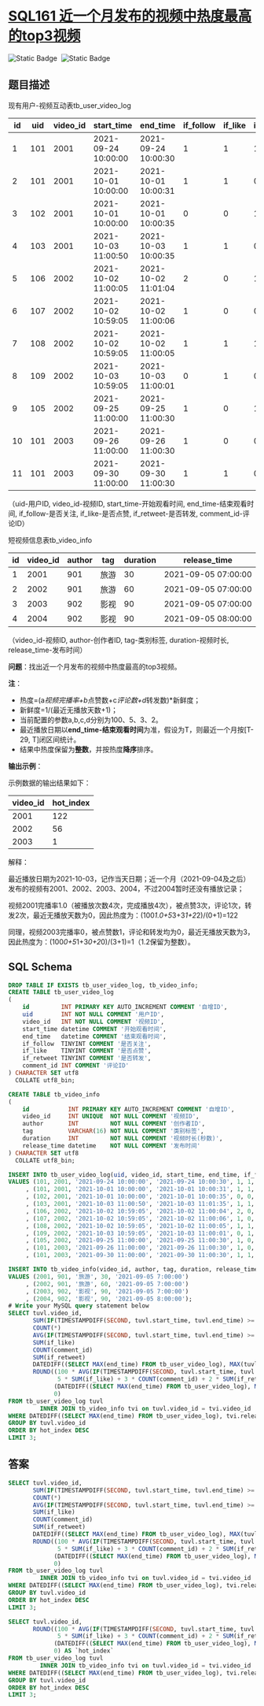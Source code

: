 # [SQL161 近一个月发布的视频中热度最高的top3视频](https://www.nowcoder.com/practice/0226c7b2541c41e59c3b8aec588b09ff?tpId=268&tqId=2285071&ru=%2Fpractice%2Ff90ce4ee521f400db741486209914a11&qru=%2Fta%2Fsql-factory-interview%2Fquestion-ranking&sourceUrl=%2Fexam%2Foj)

<div style="display:flex;">
  <img style="margin-right: 8px;" alt="Static Badge" src="https://img.shields.io/badge/%E9%9A%BE%E5%BA%A6-%E5%9B%B0%E9%9A%BE-%23ef4873">
  <img style="margin-right: 8px;" alt="Static Badge" src="https://img.shields.io/badge/%E6%95%B0%E6%8D%AE%E5%BA%93-%23b1b3b8?style=flat">
</div>

## 题目描述

现有用户-视频互动表tb_user_video_log

| id   | uid  | video_id | start_time          | end_time            | if_follow | if_like | if_retweet | comment_id |
| ---- | ---- | -------- | ------------------- | ------------------- | --------- | ------- | ---------- | ---------- |
| 1    | 101  | 2001     | 2021-09-24 10:00:00 | 2021-09-24 10:00:30 | 1         | 1       | 1          | NULL       |
| 2    | 101  | 2001     | 2021-10-01 10:00:00 | 2021-10-01 10:00:31 | 1         | 1       | 0          | NULL       |
| 3    | 102  | 2001     | 2021-10-01 10:00:00 | 2021-10-01 10:00:35 | 0         | 0       | 1          | NULL       |
| 4    | 103  | 2001     | 2021-10-03 11:00:50 | 2021-10-03 10:00:35 | 1         | 1       | 0          | 1732526    |
| 5    | 106  | 2002     | 2021-10-02 11:00:05 | 2021-10-02 11:01:04 | 2         | 0       | 1          | NULL       |
| 6    | 107  | 2002     | 2021-10-02 10:59:05 | 2021-10-02 11:00:06 | 1         | 0       | 0          | NULL       |
| 7    | 108  | 2002     | 2021-10-02 10:59:05 | 2021-10-02 11:00:05 | 1         | 1       | 1          | NULL       |
| 8    | 109  | 2002     | 2021-10-03 10:59:05 | 2021-10-03 11:00:01 | 0         | 1       | 0          | NULL       |
| 9    | 105  | 2002     | 2021-09-25 11:00:00 | 2021-09-25 11:00:30 | 1         | 0       | 1          | NULL       |
| 10   | 101  | 2003     | 2021-09-26 11:00:00 | 2021-09-26 11:00:30 | 1         | 0       | 0          | NULL       |
| 11   | 101  | 2003     | 2021-09-30 11:00:00 | 2021-09-30 11:00:30 | 1         | 1       | 0          | NULL       |

（uid-用户ID, video_id-视频ID, start_time-开始观看时间, end_time-结束观看时间, if_follow-是否关注, if_like-是否点赞, if_retweet-是否转发, comment_id-评论ID）

短视频信息表tb_video_info

| id   | video_id | author | tag  | duration | release_time        |
| ---- | -------- | ------ | ---- | -------- | ------------------- |
| 1    | 2001     | 901    | 旅游 | 30       | 2021-09-05 07:00:00 |
| 2    | 2002     | 901    | 旅游 | 60       | 2021-09-05 07:00:00 |
| 3    | 2003     | 902    | 影视 | 90       | 2021-09-05 07:00:00 |
| 4    | 2004     | 902    | 影视 | 90       | 2021-09-05 08:00:00 |

（video_id-视频ID, author-创作者ID, tag-类别标签, duration-视频时长, release_time-发布时间）

**问题**：找出近一个月发布的视频中热度最高的top3视频。

**注**：

- 热度=(a*视频完播率+b*点赞数+c*评论数+d*转发数)*新鲜度；
- 新鲜度=1/(最近无播放天数+1)；
- 当前配置的参数a,b,c,d分别为100、5、3、2。
- 最近播放日期以**end_time-结束观看时间**为准，假设为T，则最近一个月按[T-29, T]闭区间统计。
- 结果中热度保留为**整数**，并按热度**降序**排序。

**输出示例**：

示例数据的输出结果如下：

| video_id | hot_index |
| -------- | --------- |
| 2001     | 122       |
| 2002     | 56        |
| 2003     | 1         |

解释：

最近播放日期为2021-10-03，记作当天日期；近一个月（2021-09-04及之后）发布的视频有2001、2002、2003、2004，不过2004暂时还没有播放记录；

视频2001完播率1.0（被播放次数4次，完成播放4次），被点赞3次，评论1次，转发2次，最近无播放天数为0，因此热度为：(100*1.0+5*3+3*1+2*2)/(0+1)=122

同理，视频2003完播率0，被点赞数1，评论和转发均为0，最近无播放天数为3，因此热度为：(100*0+5*1+3*0+2*0)/(3+1)=1（1.2保留为整数）。

## SQL Schema

```sql
DROP TABLE IF EXISTS tb_user_video_log, tb_video_info;
CREATE TABLE tb_user_video_log
(
    id         INT PRIMARY KEY AUTO_INCREMENT COMMENT '自增ID',
    uid        INT NOT NULL COMMENT '用户ID',
    video_id   INT NOT NULL COMMENT '视频ID',
    start_time datetime COMMENT '开始观看时间',
    end_time   datetime COMMENT '结束观看时间',
    if_follow  TINYINT COMMENT '是否关注',
    if_like    TINYINT COMMENT '是否点赞',
    if_retweet TINYINT COMMENT '是否转发',
    comment_id INT COMMENT '评论ID'
) CHARACTER SET utf8
  COLLATE utf8_bin;

CREATE TABLE tb_video_info
(
    id           INT PRIMARY KEY AUTO_INCREMENT COMMENT '自增ID',
    video_id     INT UNIQUE  NOT NULL COMMENT '视频ID',
    author       INT         NOT NULL COMMENT '创作者ID',
    tag          VARCHAR(16) NOT NULL COMMENT '类别标签',
    duration     INT         NOT NULL COMMENT '视频时长(秒数)',
    release_time datetime    NOT NULL COMMENT '发布时间'
) CHARACTER SET utf8
  COLLATE utf8_bin;

INSERT INTO tb_user_video_log(uid, video_id, start_time, end_time, if_follow, if_like, if_retweet, comment_id)
VALUES (101, 2001, '2021-09-24 10:00:00', '2021-09-24 10:00:30', 1, 1, 1, null)
     , (101, 2001, '2021-10-01 10:00:00', '2021-10-01 10:00:31', 1, 1, 0, null)
     , (102, 2001, '2021-10-01 10:00:00', '2021-10-01 10:00:35', 0, 0, 1, null)
     , (103, 2001, '2021-10-03 11:00:50', '2021-10-03 11:01:35', 1, 1, 0, 1732526)
     , (106, 2002, '2021-10-02 10:59:05', '2021-10-02 11:00:04', 2, 0, 1, null)
     , (107, 2002, '2021-10-02 10:59:05', '2021-10-02 11:00:06', 1, 0, 0, null)
     , (108, 2002, '2021-10-02 10:59:05', '2021-10-02 11:00:05', 1, 1, 1, null)
     , (109, 2002, '2021-10-03 10:59:05', '2021-10-03 11:00:01', 0, 1, 0, null)
     , (105, 2002, '2021-09-25 11:00:00', '2021-09-25 11:00:30', 1, 0, 1, null)
     , (101, 2003, '2021-09-26 11:00:00', '2021-09-26 11:00:30', 1, 0, 0, null)
     , (101, 2003, '2021-09-30 11:00:00', '2021-09-30 11:00:30', 1, 1, 0, null);

INSERT INTO tb_video_info(video_id, author, tag, duration, release_time)
VALUES (2001, 901, '旅游', 30, '2021-09-05 7:00:00')
     , (2002, 901, '旅游', 60, '2021-09-05 7:00:00')
     , (2003, 902, '影视', 90, '2021-09-05 7:00:00')
     , (2004, 902, '影视', 90, '2021-09-05 8:00:00');
# Write your MySQL query statement below
SELECT tuvl.video_id,
       SUM(IF(TIMESTAMPDIFF(SECOND, tuvl.start_time, tuvl.end_time) >= tvi.duration, 1, 0))    `完播次数`,
       COUNT(*)                                                                                `播放次数`,
       AVG(IF(TIMESTAMPDIFF(SECOND, tuvl.start_time, tuvl.end_time) >= tvi.duration, 1, 0)) AS `完播率`,
       SUM(if_like)                                                                         AS `点赞数`,
       COUNT(comment_id)                                                                    AS `评论数`,
       SUM(if_retweet)                                                                      AS `转发数`,
       DATEDIFF((SELECT MAX(end_time) FROM tb_user_video_log), MAX(tuvl.end_time))          AS `最近无播放天数`,
       ROUND((100 * AVG(IF(TIMESTAMPDIFF(SECOND, tuvl.start_time, tuvl.end_time) >= tvi.duration, 1, 0)) +
              5 * SUM(if_like) + 3 * COUNT(comment_id) + 2 * SUM(if_retweet)) /
             (DATEDIFF((SELECT MAX(end_time) FROM tb_user_video_log), MAX(tuvl.end_time)) + 1),
             0)                                                                             AS `hot_index`
FROM tb_user_video_log tuvl
         INNER JOIN tb_video_info tvi on tuvl.video_id = tvi.video_id
WHERE DATEDIFF((SELECT MAX(end_time) FROM tb_user_video_log), tvi.release_time) <= 29
GROUP BY tuvl.video_id
ORDER BY hot_index DESC
LIMIT 3;
```

## 答案

```sql
SELECT tuvl.video_id,
       SUM(IF(TIMESTAMPDIFF(SECOND, tuvl.start_time, tuvl.end_time) >= tvi.duration, 1, 0))    `完播次数`,
       COUNT(*)                                                                                `播放次数`,
       AVG(IF(TIMESTAMPDIFF(SECOND, tuvl.start_time, tuvl.end_time) >= tvi.duration, 1, 0)) AS `完播率`,
       SUM(if_like)                                                                         AS `点赞数`,
       COUNT(comment_id)                                                                    AS `评论数`,
       SUM(if_retweet)                                                                      AS `转发数`,
       DATEDIFF((SELECT MAX(end_time) FROM tb_user_video_log), MAX(tuvl.end_time))          AS `最近无播放天数`,
       ROUND((100 * AVG(IF(TIMESTAMPDIFF(SECOND, tuvl.start_time, tuvl.end_time) >= tvi.duration, 1, 0)) +
              5 * SUM(if_like) + 3 * COUNT(comment_id) + 2 * SUM(if_retweet)) /
             (DATEDIFF((SELECT MAX(end_time) FROM tb_user_video_log), MAX(tuvl.end_time)) + 1),
             0)                                                                             AS `hot_index`
FROM tb_user_video_log tuvl
         INNER JOIN tb_video_info tvi on tuvl.video_id = tvi.video_id
WHERE DATEDIFF((SELECT MAX(end_time) FROM tb_user_video_log), tvi.release_time) <= 29
GROUP BY tuvl.video_id
ORDER BY hot_index DESC
LIMIT 3;

SELECT tuvl.video_id,
       ROUND((100 * AVG(IF(TIMESTAMPDIFF(SECOND, tuvl.start_time, tuvl.end_time) >= tvi.duration, 1, 0)) +
              5 * SUM(if_like) + 3 * COUNT(comment_id) + 2 * SUM(if_retweet)) /
             (DATEDIFF((SELECT MAX(end_time) FROM tb_user_video_log), MAX(tuvl.end_time)) + 1),
             0) AS `hot_index`
FROM tb_user_video_log tuvl
         INNER JOIN tb_video_info tvi on tuvl.video_id = tvi.video_id
WHERE DATEDIFF((SELECT MAX(end_time) FROM tb_user_video_log), tvi.release_time) <= 29
GROUP BY tuvl.video_id
ORDER BY hot_index DESC
LIMIT 3;
```

